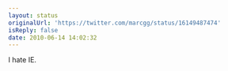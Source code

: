 ```yaml
---
layout: status
originalUrl: 'https://twitter.com/marcgg/status/16149487474'
isReply: false
date: 2010-06-14 14:02:32
---
```


I hate IE.
